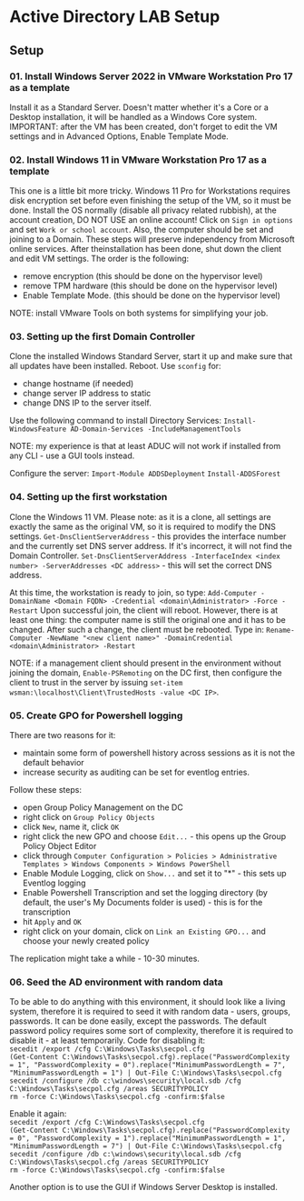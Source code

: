 # Active Directory LAB Setup

## Setup

### 01. Install Windows Server 2022 in VMware Workstation Pro 17 as a template
Install it as a Standard Server. Doesn't matter whether it's a Core or a Desktop installation, it will be handled as a 
Windows Core system.
IMPORTANT: after the VM has been created, don't forget to edit the VM settings and in Advanced Options, Enable Template Mode.

### 02. Install Windows 11 in VMware Workstation Pro 17 as a template
This one is a little bit more tricky.
Windows 11 Pro for Workstations requires disk encryption set before even finishing the setup of the VM, so it must be done.
Install the OS normally (disable all privacy related rubbish), at the account creation, DO NOT USE an online account!
Click on `Sign in options` and set `Work or school account`. Also, the computer should be set and joining to a Domain. These steps 
will preserve independency from Microsoft online services.
After theinstallation has been done, shut down the client and edit VM settings. The order is the following:
- remove encryption (this should be done on the hypervisor level)
- remove TPM hardware (this should be done on the hypervisor level)
- Enable Template Mode. (this should be done on the hypervisor level)

NOTE: install VMware Tools on both systems for simplifying your job.

### 03. Setting up the first Domain Controller
Clone the installed Windows Standard Server, start it up and make sure that all updates have been installed. Reboot.
Use `sconfig` for:
- change hostname (if needed)
- change server IP address to static
- change DNS IP to the server itself.

Use the following command to install Directory Services:
`Install-WindowsFeature AD-Domain-Services -IncludeManagementTools`

NOTE: my experience is that at least ADUC will not work if installed from any CLI - use a GUI tools instead.

Configure the server:
`Import-Module ADDSDeployment`
`Install-ADDSForest`


### 04. Setting up the first workstation
Clone the Windows 11 VM. Please note: as it is a clone, all settings are exactly the same as the original VM, so it is required to
modify the DNS settings.
`Get-DnsClientServerAddress` - this provides the interface number and the currently set DNS server address. If it's incorrect, it
will not find the Domain Controller.
`Set-DnsClientServerAddress -InterfaceIndex <index number> -ServerAddresses <DC address>` - this will set the correct DNS address.

At this time, the workstation is ready to join, so type:
`Add-Computer -DomainName <Domain FQDN> -Credential <domain\Administrator> -Force -Restart`
Upon successful join, the client will reboot. However, there is at least one thing: the computer name is still the original one
and it has to be changed. After such a change, the client must be rebooted. Type in:
`Rename-Computer -NewName "<new client name>" -DomainCredential <domain\Administrator> -Restart`

NOTE: if a management client should present in the environment without joining the domain, `Enable-PSRemoting` on the DC first, then
configure the client to trust in the server by issuing `set-item wsman:\localhost\Client\TrustedHosts -value <DC IP>`.

### 05. Create GPO for Powershell logging
There are two reasons for it:
- maintain some form of powershell history across sessions as it is not the default behavior
- increase security as auditing can be set for eventlog entries.

Follow these steps:
- open Group Policy Management on the DC
- right click on `Group Policy Objects`
- click `New`, name it, click `OK`
- right click the new GPO and choose `Edit...` - this opens up the Group Policy Object Editor
- click through `Computer Configuration > Policies > Administrative Templates > Windows Components > Windows PowerShell`
- Enable Module Logging, click on `Show...` and set it to "*" - this sets up Eventlog logging
- Enable Powershell Transcription and set the logging directory (by default, the user's My Documents folder is used) - this is for the transcription
- hit `Apply` and `OK`
- right click on your domain, click on `Link an Existing GPO...` and choose your newly created policy

The replication might take a while - 10-30 minutes.

### 06. Seed the AD environment with random data
To be able to do anything with this environment, it should look like a living system, therefore it is required to seed it with random data - users, groups, passwords. It can be done easily, except the passwords. The default password policy requires some sort of complexity, therefore it is required to disable it - at least temporarily. Code for disabling it:\
`secedit /export /cfg C:\Windows\Tasks\secpol.cfg`\
`(Get-Content C:\Windows\Tasks\secpol.cfg).replace("PasswordComplexity = 1", "PasswordComplexity = 0").replace("MinimumPasswordLength = 7", "MinimumPasswordLength = 1") | Out-File C:\Windows\Tasks\secpol.cfg`\
`secedit /configure /db c:\windows\security\local.sdb /cfg C:\Windows\Tasks\secpol.cfg /areas SECURITYPOLICY`\
`rm -force C:\Windows\Tasks\secpol.cfg -confirm:$false`

Enable it again:\
`secedit /export /cfg C:\Windows\Tasks\secpol.cfg`\
`(Get-Content C:\Windows\Tasks\secpol.cfg).replace("PasswordComplexity = 0", "PasswordComplexity = 1").replace("MinimumPasswordLength = 1", "MinimumPasswordLength = 7") | Out-File C:\Windows\Tasks\secpol.cfg`\
`secedit /configure /db c:\windows\security\local.sdb /cfg C:\Windows\Tasks\secpol.cfg /areas SECURITYPOLICY`\
`rm -force C:\Windows\Tasks\secpol.cfg -confirm:$false`

Another option is to use the GUI if Windows Server Desktop is installed.